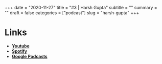 +++
date = "2020-11-27"
title = "#3 | Harsh Gupta"
subtitle = ""
summary = ""
draft = false
categories = ["podcast"]
slug = "harsh-gupta"
+++

# Links

- [**Youtube**](https://www.youtube.com/watch?v=RkaAVg0CELA)
- [**Spotify**](https://open.spotify.com/episode/4uOBLVBIHzwZLBR4I3H2cu?si=vDJQLT_qSxe8kOVKorzEKA)
- [**Google Podcasts**](https://podcasts.google.com/feed/aHR0cHM6Ly9hbmNob3IuZm0vcy8yNTUwZWYyYy9wb2RjYXN0L3Jzcw)
